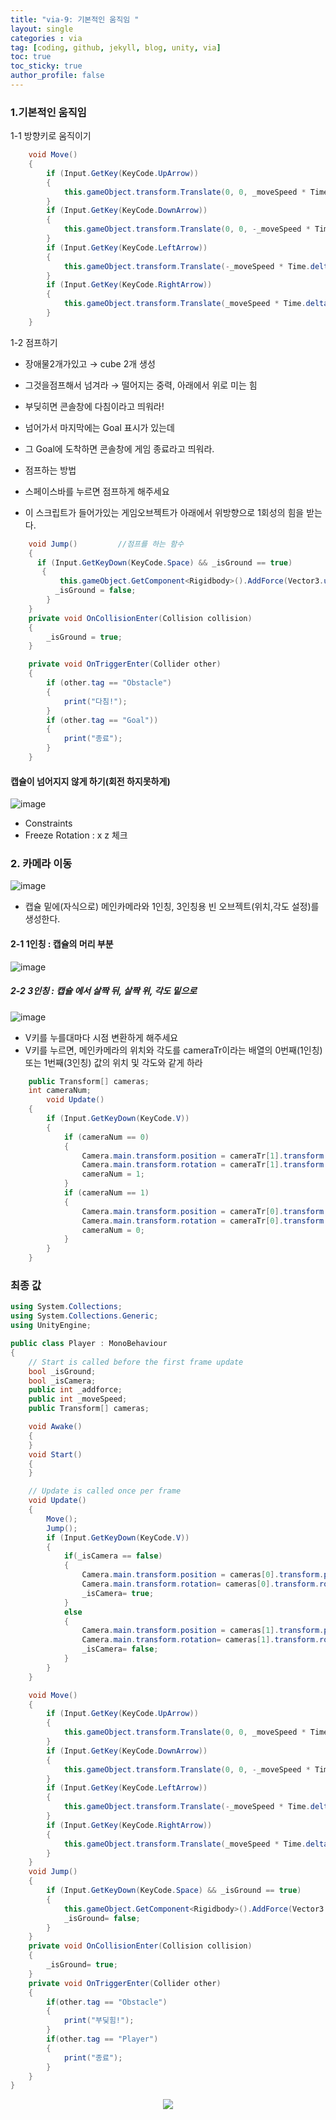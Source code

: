```yaml
---
title: "via-9: 기본적인 움직임 "
layout: single
categories : via
tag: [coding, github, jekyll, blog, unity, via]
toc: true
toc_sticky: true
author_profile: false
---
```



### 1.기본적인 움직임 

1-1 방향키로 움직이기 

```c#
    void Move() 
    { 
        if (Input.GetKey(KeyCode.UpArrow)) 
        { 
            this.gameObject.transform.Translate(0, 0, _moveSpeed * Time.deltaTime);          // 1초에 5만큼 움직인다 
        } 
        if (Input.GetKey(KeyCode.DownArrow)) 
        { 
            this.gameObject.transform.Translate(0, 0, -_moveSpeed * Time.deltaTime); 
        } 
        if (Input.GetKey(KeyCode.LeftArrow)) 
        { 
            this.gameObject.transform.Translate(-_moveSpeed * Time.deltaTime, 0, 0); 
        } 
        if (Input.GetKey(KeyCode.RightArrow)) 
        { 
            this.gameObject.transform.Translate(_moveSpeed * Time.deltaTime, 0, 0); 
        } 
    } 
```


1-2 점프하기 
- 장애물2개가있고 → cube 2개 생성 
- 그것을점프해서 넘겨라 → 떨어지는 중력, 아래에서 위로 미는 힘 
- 부딪히면 콘솔창에 다침이라고 띄워라! 
- 넘어가서 마지막에는 Goal 표시가 있는데 
- 그 Goal에 도착하면 콘솔창에 게임 종료라고 띄워라. 


- 점프하는 방법 
- 스페이스바를 누르면 점프하게 해주세요 
- 이 스크립트가 들어가있는 게임오브젝트가 아래에서 위방향으로 1회성의 힘을 받는다. 

 
```c# 
    void Jump()         //점프를 하는 함수 
    { 
      if (Input.GetKeyDown(KeyCode.Space) && _isGround == true)                    
       { 
           this.gameObject.GetComponent<Rigidbody>().AddForce(Vector3.up * _addforce);                 
          _isGround = false; 
        } 
    } 
    private void OnCollisionEnter(Collision collision) 
    { 
        _isGround = true; 
    } 

    private void OnTriggerEnter(Collider other) 
    { 
        if (other.tag == "Obstacle") 
        { 
            print("다침!"); 
        } 
        if (other.tag == "Goal")) 
        { 
            print("종료"); 
        } 
    } 
``` 

#### 캡슐이 넘어지지 않게 하기(회전 하지못하게) 

![image](https://user-images.githubusercontent.com/111720411/217240445-d9015749-3085-4d4a-b428-a073af5524c7.png)

- Constraints 
- Freeze Rotation : x z  체크

###  2. 카메라 이동 

![image](https://user-images.githubusercontent.com/111720411/217240716-f0e82c09-980a-4ea1-ae99-511c1877d339.png)

- 캡슐 밑에(자식으로) 메인카메라와 1인칭, 3인칭용 빈 오브젝트(위치,각도 설정)를 생성한다.

#### 2-1 1인칭 : 캡슐의 머리 부분

![image](https://user-images.githubusercontent.com/111720411/217240891-c2128c0f-ca4e-4e4c-90d1-845cbcb94fad.png)


#####  2-2 3인칭 : 캡슐 에서 살짝 뒤, 살짝 위, 각도 밑으로

![image](https://user-images.githubusercontent.com/111720411/217240964-1893748a-0e61-4bb4-a3b3-2463a1b62290.png)
 

- V키를 누를대마다 시점 변환하게 해주세요 
- V키를 누르면, 메인카메라의 위치와 각도를 cameraTr이라는 배열의 0번째(1인칭) 또는 1번째(3인칭) 값의 위치 및 각도와 같게 하라

```c# 
    public Transform[] cameras; 
    int cameraNum;
        void Update() 
    { 
        if (Input.GetKeyDown(KeyCode.V)) 
        { 
            if (cameraNum == 0) 
            { 
                Camera.main.transform.position = cameraTr[1].transform.position; 
                Camera.main.transform.rotation = cameraTr[1].transform.rotation; 
                cameraNum = 1; 
            } 
            if (cameraNum == 1) 
            { 
                Camera.main.transform.position = cameraTr[0].transform.position; 
                Camera.main.transform.rotation = cameraTr[0].transform.rotation; 
                cameraNum = 0; 
            } 
        } 
    }
``` 

 
### 최종 값

```c# 
using System.Collections; 
using System.Collections.Generic; 
using UnityEngine; 

public class Player : MonoBehaviour 
{ 
    // Start is called before the first frame update 
    bool _isGround; 
    bool _isCamera; 
    public int _addforce; 
    public int _moveSpeed; 
    public Transform[] cameras; 

    void Awake() 
    { 
    } 
    void Start() 
    { 
    } 

    // Update is called once per frame 
    void Update() 
    { 
        Move(); 
        Jump(); 
        if (Input.GetKeyDown(KeyCode.V)) 
        { 
            if(_isCamera == false) 
            { 
                Camera.main.transform.position = cameras[0].transform.position;  
                Camera.main.transform.rotation= cameras[0].transform.rotation;  
                _isCamera= true; 
            }            
            else 
            { 
                Camera.main.transform.position = cameras[1].transform.position;  
                Camera.main.transform.rotation= cameras[1].transform.rotation;  
                _isCamera= false; 
            }    
        } 
    } 

    void Move() 
    { 
        if (Input.GetKey(KeyCode.UpArrow)) 
        { 
            this.gameObject.transform.Translate(0, 0, _moveSpeed * Time.deltaTime);          // 1초에 5만큼 움직인다 
        } 
        if (Input.GetKey(KeyCode.DownArrow)) 
        { 
            this.gameObject.transform.Translate(0, 0, -_moveSpeed * Time.deltaTime); 
        } 
        if (Input.GetKey(KeyCode.LeftArrow)) 
        { 
            this.gameObject.transform.Translate(-_moveSpeed * Time.deltaTime, 0, 0); 
        } 
        if (Input.GetKey(KeyCode.RightArrow)) 
        { 
            this.gameObject.transform.Translate(_moveSpeed * Time.deltaTime, 0, 0); 
        } 
    } 
    void Jump() 
    { 
        if (Input.GetKeyDown(KeyCode.Space) && _isGround == true) 
        { 
            this.gameObject.GetComponent<Rigidbody>().AddForce(Vector3.up * _addforce); 
            _isGround= false; 
        }     
    } 
    private void OnCollisionEnter(Collision collision) 
    { 
        _isGround= true; 
    } 
    private void OnTriggerEnter(Collider other) 
    { 
        if(other.tag == "Obstacle") 
        { 
            print("부딪힘!"); 
        } 
        if(other.tag == "Player") 
        { 
            print("종료"); 
        } 
    } 
} 

``` 

<p align="center">
  <img src="https://user-images.githubusercontent.com/111720411/217242833-eb3fcd5d-ae9f-428f-a4dc-85ff1d9fd563.gif">
</p>
